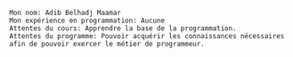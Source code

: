 
    Mon nom: Adib Belhadj Maamar
    Mon expérience en programmation: Aucune
    Attentes du cours: Apprendre la base de la programmation.
    Attentes du programme: Pouvoir acquérir les connaissances nécessaires afin de pouvoir exercer le métier de programmeur. 
